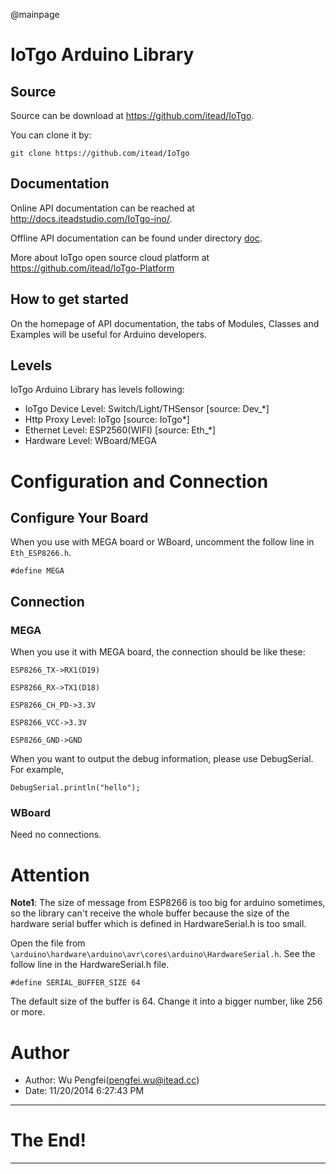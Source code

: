 @mainpage

# IoTgo Arduino Library

## Source 

Source can be download at <https://github.com/itead/IoTgo>.

You can clone it by:

    git clone https://github.com/itead/IoTgo


## Documentation

Online API documentation can be reached at <http://docs.iteadstudio.com/IoTgo-ino/>.

Offline API documentation can be found under directory [doc](https://github.com/itead/IoTgo/tree/master/doc).

More about IoTgo open source cloud platform at <https://github.com/itead/IoTgo-Platform>

## How to get started

On the homepage of API documentation, the tabs of Modules, Classes and Examples 
will be useful for Arduino developers. 

## Levels

IoTgo Arduino Library has levels following:

  - IoTgo Device Level: Switch/Light/THSensor [source: Dev_*]
  - Http Proxy Level: IoTgo [source: IoTgo*]
  - Ethernet Level: ESP2560(WIFI) [source: Eth_*]
  - Hardware Level: WBoard/MEGA

# Configuration and Connection

## Configure Your Board

When you use with MEGA board or WBoard, uncomment the follow line in `Eth_ESP8266.h`.

	#define MEGA

## Connection

### MEGA

When you use it with MEGA board, the connection should be like these:

	ESP8266_TX->RX1(D19)

	ESP8266_RX->TX1(D18)

	ESP8266_CH_PD->3.3V

	ESP8266_VCC->3.3V

	ESP8266_GND->GND

When you want to output the debug information, please use DebugSerial. For example,

	DebugSerial.println("hello");

### WBoard

Need no connections.

# Attention

**Note1**:	The size of message from ESP8266 is too big for arduino sometimes, 
so the library can't receive the whole buffer because the size of the hardware 
serial buffer which is defined in HardwareSerial.h is too small.

Open the file from `\arduino\hardware\arduino\avr\cores\arduino\HardwareSerial.h`.
See the follow line in the HardwareSerial.h file.

	#define SERIAL_BUFFER_SIZE 64

The default size of the buffer is 64. Change it into a bigger number, like 256 
or more.

# Author

- Author: Wu Pengfei(pengfei.wu@itead.cc)
- Date: 11/20/2014 6:27:43 PM 

-------------------------------------------------------------------------------

# The End!

-------------------------------------------------------------------------------
